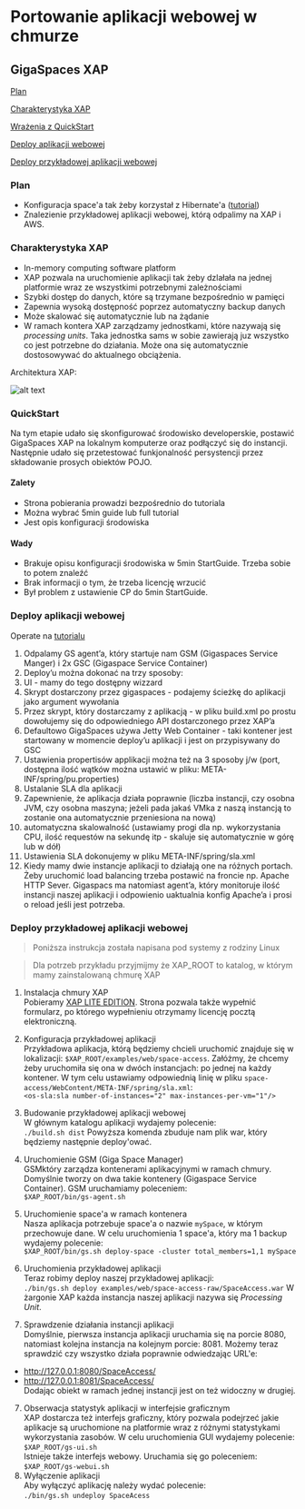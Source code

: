 Portowanie aplikacji webowej w chmurze
============================

GigaSpaces XAP
--------------

[Plan](#plan)

[Charakterystyka XAP](#charakterystyka-xap)

[Wrażenia z QuickStart](#quickstart)

[Deploy aplikacji webowej](#deploy-aplikacji-webowej)

[Deploy przykładowej aplikacji webowej](#deploy-przykladowej-aplikacji-webowe)

### Plan ###

* Konfiguracja space'a tak żeby korzystał z Hibernate'a
([tutorial](http://docs.gigaspaces.com/xap97/hibernate-space-persistency.html))
* Znalezienie przykładowej aplikacji webowej, którą odpalimy na XAP
i AWS.

### Charakterystyka XAP ###

* In-memory computing software platform
* XAP pozwala na uruchomienie aplikacji tak żeby dzlałała na jednej
platformie wraz ze wszystkimi potrzebnymi zależnościami
* Szybki dostęp do danych, które są trzymane bezpośrednio w pamięci
* Zapewnia wysoką dostępność poprzez automatyczny backup danych
* Może skalować się automatycznie lub na żądanie
* W ramach kontera XAP zarządzamy jednostkami, które nazywają się
*processing units*. Taka jednostka sams w sobie zawierają juz wszystko
co jest potrzebne do działania. Może ona się automatycznie dostosowywać
do aktualnego obciążenia.

Architektura XAP:

![alt text](http://d3a0pn6rx5g9yg.cloudfront.net/sites/default/files/xap_summer/big_big_image.png)

### QuickStart ###

Na tym etapie udało się skonfigurować środowisko developerskie, postawić
GigaSpaces XAP na lokalnym komputerze oraz podłączyć się do instancji.
Następnie udało się przetestować funkjonalność persystencji przez
składowanie prosych obiektów POJO.

#### Zalety ####

* Strona pobierania prowadzi bezpośrednio do tutoriala
* Można wybrać 5min guide lub full tutorial
* Jest opis konfiguracji środowiska

#### Wady ####

* Brakuje opisu konfiguracji środowiska w 5min StartGuide. Trzeba sobie
to potem znaleźć
* Brak informacji o tym, że trzeba licencję wrzucić
* Był problem z ustawienie CP do 5min StartGuide.

### Deploy aplikacji webowej ###

Operate na [tutorialu](http://docs.gigaspaces.com/xap97/step-1---deploying-your-web-application-to-the-gigaspaces-environment.html#DeployDirections)

1. Odpalamy GS agent’a, który startuje nam GSM (Gigaspaces Service
Manger) i 2x GSC (Gigaspace Service Container)
1. Deploy’u można dokonać na trzy sposoby:
  1. UI - mamy do tego dostępny wizzard
  1. Skrypt dostarczony przez gigaspaces - podajemy ścieżkę do
  aplikacji jako argument wywołania
  1. Przez skrypt, który dostarczamy z aplikacją - w pliku build.xml
  po prostu dowołujemy się do odpowiedniego API dostarczonego przez XAP’a
1. Defaultowo GigaSpaces używa Jetty Web Container - taki kontener
jest startowany w momencie deploy’u aplikacji i jest on przypisywany
do GSC
1. Ustawienia propertisów applikacji można też na 3 sposoby j/w (port,
dostępna ilość wątków można ustawić w pliku: META-INF/spring/pu.properties)
1. Ustalanie SLA dla aplikacji
  1. Zapewnienie, że aplikacja działa poprawnie (liczba instancji,
  czy osobna JVM, czy osobna maszyna; jeżeli pada jakaś VMka z naszą
  instancją to zostanie ona automatycznie przeniesiona na nową)
  1. automatyczna skalowalność (ustawiamy progi dla np. wykorzystania CPU,
  ilość requestów na sekundę itp - skaluje się automatycznie w górę
  lub w dół)
  1. Ustawienia SLA dokonujemy w pliku META-INF/spring/sla.xml
1. Kiedy mamy dwie instancje aplikacji to działają one na różnych
portach. Żeby uruchomić load balancing trzeba postawić na froncie np.
Apache HTTP Sever. Gigaspacs ma natomiast agent’a, który monitoruje
ilość instancji naszej aplikacji i odpowienio uaktualnia konfig
Apache’a i prosi o reload jeśli jest potrzeba.

### Deploy przykładowej aplikacji webowej ###

> Poniższa instrukcja została napisana pod systemy z rodziny Linux

> Dla potrzeb przykładu przyjmijmy że XAP_ROOT to katalog, w którym
mamy zainstalowaną chmurę XAP

1. Instalacja chmury XAP  
Pobieramy [XAP LITE EDITION](http://www.gigaspaces.com/xap-download).
Strona pozwala także wypełnić formularz, po którego wypełnieniu otrzymamy
licencję pocztą elektroniczną.

1. Konfiguracja przykładowej aplikacji  
Przykładowa aplikacja, którą będziemy chcieli uruchomić znajduje się
w lokalizacji: `$XAP_ROOT/examples/web/space-access`.
Załóżmy, że chcemy żeby uruchomiła się ona w dwóch
instancjach: po jednej na każdy kontener. W tym celu ustawiamy
odpowiednią linię w pliku
`space-access/WebContent/META-INF/spring/sla.xml`:  
 `<os-sla:sla number-of-instances="2" max-instances-per-vm="1"/>`
2. Budowanie przykładowej aplikacji webowej  
W głównym katalogu aplikacji wydajemy polecenie:  
`./build.sh dist`
Powyższa komenda zbuduje nam plik war, który będziemy następnie deploy'ować.
3. Uruchomienie GSM (Giga Space Manager)  
GSMktóry zarządza kontenerami aplikacyjnymi w ramach chmury.
Domyślnie tworzy on dwa takie kontenery (Gigaspace Service Container).
GSM uruchamiamy poleceniem:  
`$XAP_ROOT/bin/gs-agent.sh`
4. Uruchomienie space'a w ramach kontenera  
Nasza aplikacja potrzebuje space'a o nazwie `mySpace`, w którym
przechowuje dane.  W celu uruchomienia 1 space'a, który ma 1 backup
wydajemy polecenie:  
`$XAP_ROOT/bin/gs.sh deploy-space -cluster total_members=1,1 mySpace`
5. Uruchomienia przykładowej aplikacji  
Teraz robimy deploy naszej przykładowej aplikacji:  
`./bin/gs.sh deploy examples/web/space-access-raw/SpaceAccess.war`
W żargonie XAP każda instancja naszej aplikacji nazywa się
*Processing Unit*.
6. Sprawdzenie działania instancji aplikacji  
Domyślnie, pierwsza instancja aplikacji uruchamia się na porcie 8080,
natomiast kolejna instancja na kolejnym porcie: 8081. Możemy teraz
sprawdzić czy wszystko działa poprawnie odwiedzając URL'e:
 * http://127.0.0.1:8080/SpaceAccess/
 * http://127.0.0.1:8081/SpaceAccess/  
Dodając obiekt w ramach jednej instancji jest on też widoczny w drugiej.
7. Obserwacja statystyk aplikacji w interfejsie graficznym  
XAP dostarcza też interfejs graficzny, który pozwala podejrzeć
jakie aplikacje są uruchomione na platformie wraz z różnymi statystykami
wykorzystania zasobów. W celu uruchomienia GUI wydajemy polecenie:  
`$XAP_ROOT/gs-ui.sh`  
Istnieje także interfejs webowy. Uruchamia się go poleceniem:  
`$XAP_ROOT/gs-webui.sh`
8. Wyłączenie aplikacji  
Aby wyłączyć aplikację należy wydać polecenie:  
`./bin/gs.sh undeploy SpaceAcess`






